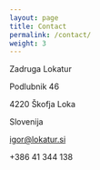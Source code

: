 ```yaml
---
layout: page
title: Contact
permalink: /contact/
weight: 3
---
```


Zadruga Lokatur 

Podlubnik 46

4220 Škofja Loka

Slovenija

<a href="mailto:igor@lokatur.si">igor@lokatur.si</a>

+386 41 344 138

